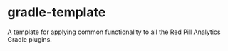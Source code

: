 # gradle-template
A template for applying common functionality to all the Red Pill Analytics Gradle plugins.
